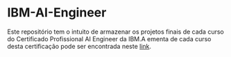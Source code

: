 # IBM-AI-Engineer

Este repositório tem o intuito de armazenar os projetos finais de cada curso do Certificado Profissional AI Engineer da IBM.A ementa de cada curso desta certificação pode ser encontrada neste [link](https://www.coursera.org/professional-certificates/ai-engineer).
